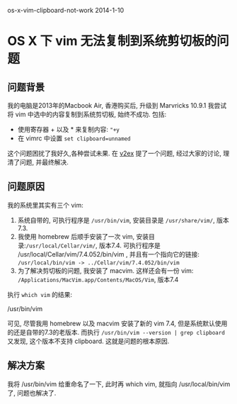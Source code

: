 os-x-vim-clipboard-not-work
2014-1-10

OS X 下 vim 无法复制到系统剪切板的问题
====================================

## 问题背景

我的电脑是2013年的Macbook Air, 香港购买后, 升级到 Marvricks 10.9.1
我尝试将 vim 中选中的内容复制到系统剪切板, 始终不成功. 包括:

* 使用寄存器 + 以及 * 来复制内容: `"+y`
* 在 vimrc 中设置 `set clipboard=unnamed`

这个问题困扰了我好久,各种尝试未果. 
在 [v2ex](http://www.v2ex.com/t/96300)  提了一个问题, 经过大家的讨论, 理清了问题, 并最终解决.


## 问题原因

我的系统里其实有三个 vim:

1. 系统自带的, 可执行程序是 `/usr/bin/vim`, 安装目录是 `/usr/share/vim/`, 版本7.3. 
2. 我使用 homebrew 后顺手安装了一次 vim, 安装目录:`/usr/local/Cellar/vim/`, 版本7.4. 可执行程序是 /usr/local/Cellar/vim/7.4.052/bin/vim , 并且有一个指向它的链接:
`/usr/local/bin/vim -> ../Cellar/vim/7.4.052/bin/vim`
3. 为了解决剪切板的问题, 我安装了 macvim. 这样还会有一份 vim: 
`/Applications/MacVim.app/Contents/MacOS/Vim`, 版本7.4


执行 `which vim` 的结果:

/usr/bin/vim

可见, 尽管我用 homebrew 以及 macvim 安装了新的 vim 7.4, 但是系统默认使用的还是自带的7.3的老版本.
而执行 `/usr/bin/vim --version | grep clipboard` 又发现, 这个版本不支持 clipboard. 这就是问题的根本原因.

## 解决方案
我将 /usr/bin/vim 给重命名了一下, 此时再 which vim, 就指向 /usr/local/bin/vim 了, 问题也解决了.
